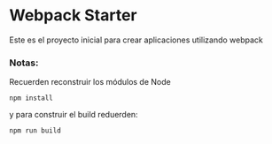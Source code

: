 # Webpack Starter

Este es el proyecto inicial para crear aplicaciones utilizando webpack

### Notas:

Recuerden reconstruir los módulos de Node

```
npm install
```

y para construir el build reduerden:

```
npm run build
```
